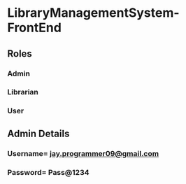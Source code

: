 # LibraryManagementSystem-FrontEnd

## Roles

### Admin 
### Librarian 
### User 


## Admin Details ##

### Username= jay.programmer09@gmail.com
### Password= Pass@1234


